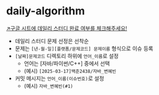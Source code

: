 # daily-algorithm

[↗️구글 시트에 데일리 스터디 완료 여부를 체크해주세요!](https://docs.google.com/spreadsheets/d/1IQvj56oO9KaGdG8rSjRrNOplQDCJLGhyUEjVq9OyDj8/edit?gid=0#gid=0)

- 데일리 스터디 문제 선정은 선착순
- 문제는 `[년-월-일][플랫폼/문제코드] 문제이름` 형식으로 이슈 등록
- `[날짜]문제코드` 디렉토리 하위에 `언어_이름`로 설정
  - 언어는 [자바/파이썬/C++] 중에서 선택
  - (예시) `[2025-03-17]백준2438/자바_변혜빈`
- 커밋 메시지는 `언어_이름(이슈번호)`로 설정
  - (예시) `자바_변혜빈(#1)`
